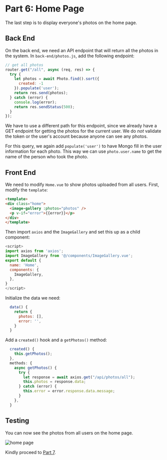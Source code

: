 # Part 6: Home Page

The last step is to display everyone's photos on the home page.

## Back End

On the back end, we need an API endpoint that will return all the photos in
the system. In `back-end/photos.js`, add the following endpoint:

```javascript
// get all photos
router.get("/all", async (req, res) => {
  try {
    let photos = await Photo.find().sort({
      created: -1
    }).populate('user');
    return res.send(photos);
  } catch (error) {
    console.log(error);
    return res.sendStatus(500);
  }
});
```

We have to use a different path for this endpoint, since we already have a GET
endpoint for getting the photos for the current user. We do _not_ validate the
token or the user's account because anyone can see any photos.

For this query, we again add `populate('user')` to have Mongo fill in the user
information for each photo. This way we can use `photo.user.name` to get the
name of the person who took the photo.

## Front End

We need to modify `Home.vue` to show photos uploaded from all users. First, modify the `template`:

```html
<template>
<div class="home">
  <image-gallery :photos="photos" />
  <p v-if="error">{{error}}</p>
</div>
</template>
```

Then import `axios` and the `ImageGallery` and set this up as a child component:

```javascript
<script>
import axios from 'axios';
import ImageGallery from '@/components/ImageGallery.vue';
export default {
  name: 'Home',
  components: {
    ImageGallery,
  },
}
</script>
```

Initialize the data we need:

```javascript
  data() {
    return {
      photos: [],
      error: '',
    }
  }
```

Add a `created()` hook and a `getPhotos()` method:

```javascript
  created() {
    this.getPhotos();
  },
  methods: {
    async getPhotos() {
      try {
        let response = await axios.get("/api/photos/all");
        this.photos = response.data;
      } catch (error) {
        this.error = error.response.data.message;
      }
    },
  }
```

## Testing

You can now see the photos from all users on the home page.

![home page](/screenshots/home.png)

Kindly proceed to [Part 7](/tutorials/part7.md).
